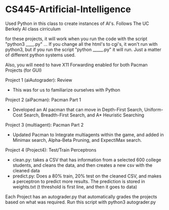 # CS445-Artificial-Intelligence
Used Python in this class to create instances of AI's. Follows The UC Berkely AI class cirriculum

for these projects, it will work when you run the code with the script "python3 ____.py" ... If you change all the html's to cgi's, it won't run with python3,
but if you run the script "python _____.py" it will run. Just a matter of different python systems used.

Also, you will need to have X11 Forwarding enabled for both Pacman Projects (for GUI)

Project 1 (aiAutograder): Review
  - This was for us to familiarize ourselves with Python

Project 2 (aiPacman): Pacman Part 1
  - Developed an AI pacman that can move in Depth-First Search, Uniform-Cost Search, Breadth-First Search, and A* Heuristic Searching

Project 3 (multiagent): Pacman Part 2
  - Updated Pacman to Integrate multiagents within the game, and added in Minimax search, Alpha-Beta Pruning, and ExpectiMax search.

Project 4 (Project4): Test/Train Perceptrons
  - clean.py: takes a CSV that has information from a selected 600 college students, and cleans the data, and then creates a new csv with the cleaned data
  - predict.py: Does a 80% train, 20% test on the cleaned CSV, and makes a perceptron to predict more results. The prediction is stored in weights.txt (t threshold is first line, and then it goes to data)

Each Project has an autograder.py that automatically grades the projects based on what was required. Run this script with python3 autograder.py
